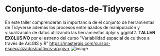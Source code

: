 # Conjunto-de-datos-de-Tidyverse
En este taller comprenderán la importancia de el conjunto de herramientas de Tidyverse además los procesos entrelazados de manipulación y visualización de datos utilizando las herramientas dplyr y ggplot2. 
𝐓𝐀𝐋𝐋𝐄𝐑 𝐄𝐗𝐂𝐋𝐔𝐒𝐈𝐕𝐎 por el estreno del curso "Variabilidad espacial de cultivos a través de ArcGIS y R"
https://mastergis.com/cursos-especializados/cultivos-arcgis-r
![image](https://user-images.githubusercontent.com/80126056/135531947-fb5beffe-0ee2-42b4-bda8-3ccdab58981b.png)
